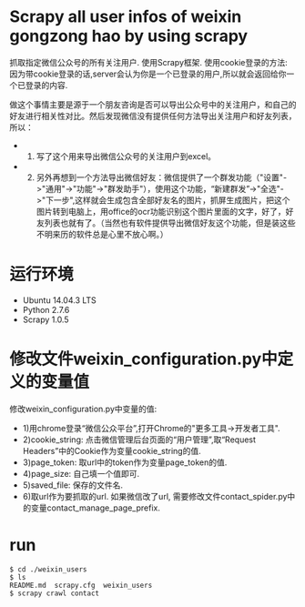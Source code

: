 # Scrapy all user infos of weixin gongzong hao by using scrapy

抓取指定微信公众号的所有关注用户. 使用Scrapy框架.
使用cookie登录的方法: 因为带cookie登录的话,server会认为你是一个已登录的用户,所以就会返回给你一个已登录的内容.

做这个事情主要是源于一个朋友咨询是否可以导出公众号中的关注用户，和自己的好友进行相关性对比。然后发现微信没有提供任何方法导出关注用户和好友列表，所以：
- 1. 写了这个用来导出微信公众号的关注用户到excel。
- 2. 另外再想到一个方法导出微信好友：微信提供了一个群发功能（"设置"->"通用"->"功能"->"群发助手"），使用这个功能，“新建群发”->"全选"->"下一步",这样就会生成包含全部好友名的图片，抓屏生成图片，把这个图片转到电脑上，用office的ocr功能识别这个图片里面的文字，好了，好友列表也就有了。（当然也有软件提供导出微信好友这个功能，但是装这些不明来历的软件总是心里不放心啊。）

# 运行环境
- Ubuntu 14.04.3 LTS
- Python 2.7.6
- Scrapy 1.0.5

# 修改文件weixin_configuration.py中定义的变量值
修改weixin_configuration.py中变量的值:
- 1)用chrome登录“微信公众平台”,打开Chrome的"更多工具->开发者工具".
- 2)cookie_string: 点击微信管理后台页面的“用户管理”,取“Request Headers”中的Cookie作为变量cookie_string的值.
- 3)page_token: 取url中的token作为变量page_token的值.
- 4)page_size: 自己填一个值即可.
- 5)saved_file: 保存的文件名.
- 6)取url作为要抓取的url. 如果微信改了url, 需要修改文件contact_spider.py中的变量contact_manage_page_prefix.

# run
```
$ cd ./weixin_users
$ ls
README.md  scrapy.cfg  weixin_users
$ scrapy crawl contact
```
